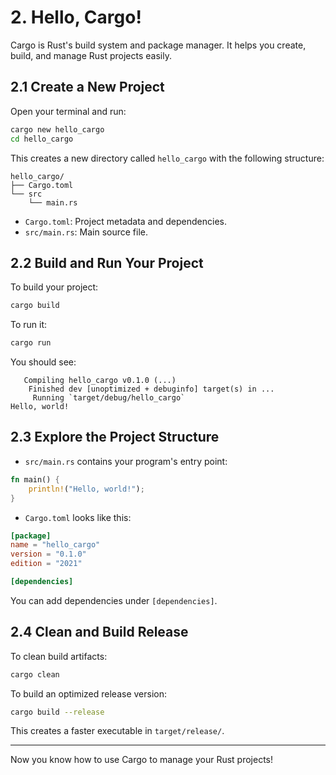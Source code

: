 # 2. Hello, Cargo!

Cargo is Rust's build system and package manager. It helps you create, build, and manage Rust projects easily.

## 2.1 Create a New Project

Open your terminal and run:

```sh
cargo new hello_cargo
cd hello_cargo
```

This creates a new directory called `hello_cargo` with the following structure:

```
hello_cargo/
├── Cargo.toml
└── src
    └── main.rs
```

- `Cargo.toml`: Project metadata and dependencies.
- `src/main.rs`: Main source file.

## 2.2 Build and Run Your Project

To build your project:

```sh
cargo build
```

To run it:

```sh
cargo run
```

You should see:
```
   Compiling hello_cargo v0.1.0 (...)
    Finished dev [unoptimized + debuginfo] target(s) in ...
     Running `target/debug/hello_cargo`
Hello, world!
```

## 2.3 Explore the Project Structure

- `src/main.rs` contains your program's entry point:

```rust
fn main() {
    println!("Hello, world!");
}
```

- `Cargo.toml` looks like this:

```toml
[package]
name = "hello_cargo"
version = "0.1.0"
edition = "2021"

[dependencies]
```

You can add dependencies under `[dependencies]`.

## 2.4 Clean and Build Release

To clean build artifacts:

```sh
cargo clean
```

To build an optimized release version:

```sh
cargo build --release
```

This creates a faster executable in `target/release/`.

---

Now you know how to use Cargo to manage your Rust projects! 